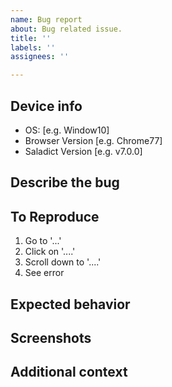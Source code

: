 ```yaml
---
name: Bug report
about: Bug related issue.
title: ''
labels: ''
assignees: ''

---
```


## Device info
 - OS: [e.g. Window10]
 - Browser Version [e.g. Chrome77]
 - Saladict Version [e.g. v7.0.0]

## Describe the bug
<!-- A clear and concise description of what the bug is. -->

## To Reproduce
<!-- Steps to reproduce the behavior: -->
1. Go to '...'
2. Click on '....'
3. Scroll down to '....'
4. See error

## Expected behavior
<!-- A clear and concise description of what you expected to happen. -->

## Screenshots
<!-- If applicable, add screenshots to help explain your problem. -->

## Additional context
<!-- Add any other context about the problem here. -->
